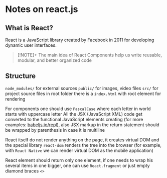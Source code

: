 # Notes on react.js

## What is React?

React is a JavaScript library created by Facebook in 2011 for developing dynamic user interfaces.

> [!NOTE]+ The main idea of React
> Components help us write reusable, modular, and better organized code

## Structure

`node_modules/` for external sources
`public/` for images, video files
`src/` for project source files
in root folder there is a `index.html` with root element for rendering

For components one should use `PascalCase` where each letter in world starts with uppercase letter
All the JSX (JavaScript XML) code get converted to the functional JavaScript elements creating (for
more examples: [babeljs.io/repl](babeljs.io/repl)), also JSX markup in the return statement should
be wrapped by parenthesis in case it is multiline

React itself do not render anything on the page, it creates virtual DOM and the special library
`react-dom` renders the tree into the browser (for example, with `React Native` we can render
virtual DOM as the mobile application)

React element should return only one element, if one needs to wrap his several items in one bigger,
one can use `React.fragment` or just empty diamond braces `<>`

